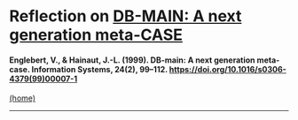 # Reflection on [DB-MAIN: A next generation meta-CASE](https://www-sciencedirect-com.proxybz.lib.montana.edu/science/article/pii/S0306437999000071)

#### Englebert, V., & Hainaut, J.-L. (1999). DB-main: A next generation meta-case. Information Systems, 24(2), 99–112. https://doi.org/10.1016/s0306-4379(99)00007-1 

[(home)](https://beqpolk1.github.io/csci-592-spring2022/)

---

